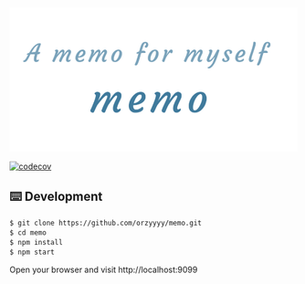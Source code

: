 <p align="center">
  <img src="./docs/logo_transparent.gif" />
</p>

[![codecov](https://codecov.io/gh/orzyyyy/memo/branch/master/graph/badge.svg)](https://codecov.io/gh/orzyyyy/memo)

## ⌨️ Development

```bash
$ git clone https://github.com/orzyyyy/memo.git
$ cd memo
$ npm install
$ npm start
```

Open your browser and visit http://localhost:9099
